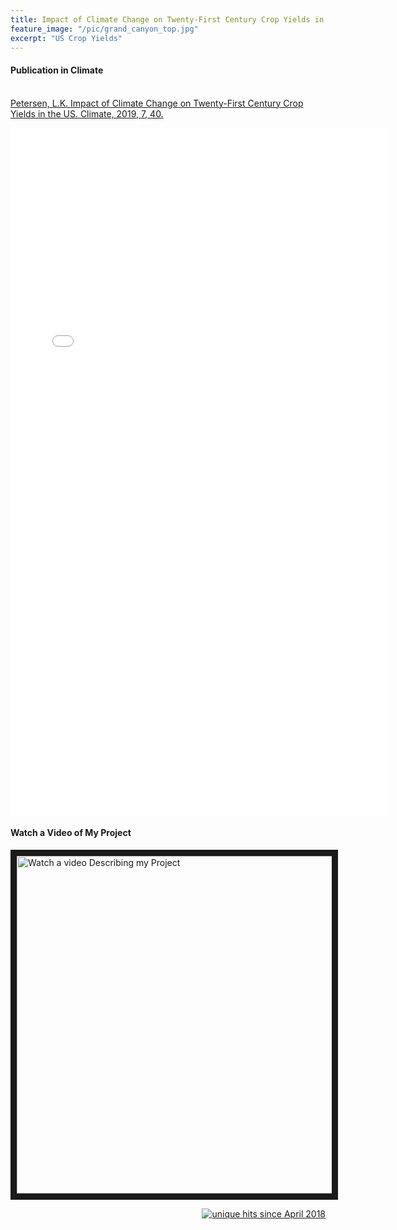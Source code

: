 ```yaml
---
title: Impact of Climate Change on Twenty-First Century Crop Yields in the U.S.
feature_image: "/pic/grand_canyon_top.jpg"
excerpt: "US Crop Yields"
---
```


#### Publication in Climate
<p>
<br>
<a href="https://www.mdpi.com/2225-1154/7/3/40">Petersen, L.K. Impact of Climate Change on Twenty-First Century Crop Yields in the US. Climate, 2019, 7, 40.</a>
</p>

<object data="/pdf/climate-published.pdf" tyse="application/pdf" width="120%" height="1100">
<iframe src="/pdf/climate-published.pdf" width="120%" height="1100" style="border: none;">
This browser does not support PDFs. Please download the PDF to view it: <a href="/pdf/climate-published.pdf">Download PDF</a>
</iframe>
</object>





#### Watch a Video of My Project
<a href="https://www.youtube.com/watch?v=D_Q_Dd_VLLI"
 target="_blank"><img src="/pic/us_crop_predictions_video.jpg"
alt="Watch a video Describing my Project" width="720" height="540" border="10" /></a>

<p align="right">
<a href="http://www.hitwebcounter.com">
<img src="http://hitwebcounter.com/counter/counter.php?page=6931329&style=0006&nbdigits=5&type=ip&initCount=0" title="unique hits since April 2018" border="0" ></a>

<!-- Global site tag (gtag.js) - Google Analytics -->
<script async src="https://www.googletagmanager.com/gtag/js?id=UA-117520873-5"></script>
<script>
  window.dataLayer = window.dataLayer || [];
  function gtag(){dataLayer.push(arguments);}
  gtag('js', new Date());

  gtag('config', 'UA-117520873-5');
</script>

